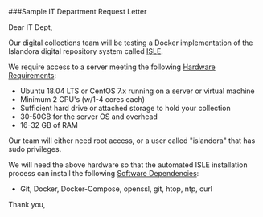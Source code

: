 <!--- PAGE_TITLE --->

###Sample IT Department Request Letter

Dear IT Dept,

Our digital collections team will be testing a Docker implementation of the Islandora digital repository system called [ISLE](https://islandora-collaboration-group.github.io/ISLE/).

We require access to a server meeting the following [Hardware Requirements](../install/host-hardware-requirements.md):

 * Ubuntu 18.04 LTS or CentOS 7.x running on a server or virtual machine
 * Minimum 2 CPU's (w/1-4 cores each)
 * Sufficient hard drive or attached storage to hold your collection
 * 30-50GB for the server OS and overhead
 * 16-32 GB of RAM

Our team will either need root access, or a user called "islandora" that has sudo privileges.

We will need the above hardware so that the automated ISLE installation process can install the following [Software Dependencies](../install/host-software-dependencies.md):

 * Git, Docker, Docker-Compose, openssl, git, htop, ntp, curl

Thank you,  
